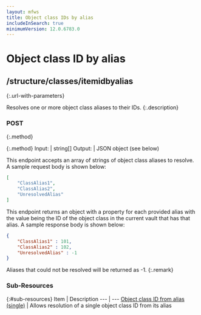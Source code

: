 ```yaml
---
layout: mfws
title: Object class IDs by alias
includeInSearch: true
minimumVersion: 12.0.6783.0
---
```


# Object class ID by alias

## /structure/classes/itemidbyalias
{:.url-with-parameters}

Resolves one or more object class aliases to their IDs.
{:.description}

### POST
{:.method}

{:.method}
Input: | string[]
Output: | JSON object (see below)

This endpoint accepts an array of strings of object class aliases to resolve.  A sample request body is shown below:

```json
[
	"ClassAlias1",
	"ClassAlias2",
	"UnresolvedAlias"
]
```

This endpoint returns an object with a property for each provided alias with the value being the ID of the object class in the current vault that has that alias.  A sample response body is shown below:

```json
{
	"ClassAlias1" : 101,
	"ClassAlias2" : 102,
	"UnresolvedAlias" : -1
}
```

Aliases that could not be resolved will be returned as -1.
{:.remark}

### Sub-Resources

{:#sub-resources}
Item | Description
--- | ---
[Object class ID from alias (single)](alias/) | Allows resolution of a single object class ID from its alias